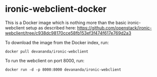 ironic-webclient-docker
===============

This is a Docker image which is nothing more than the basic ironic-webclient setup as described here:
https://github.com/openstack/ironic-webclient/tree/c938dc98170cce58fb153ef3f474f617e769d2a3

To download the image from the Docker index, run:

`docker pull devananda/ironic-webclient`

To run the webclient on port 8000, run:

`docker run -d -p 8000:8000 devananda/ironic-webclient`
